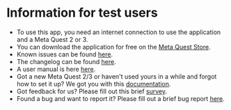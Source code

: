 # Information for test users

* To use this app, you need an internet connection to use the application and a Meta Quest 2 or 3. 
* You can download the application for free on the [Meta Quest Store](https://www.meta.com/experiences/5696814507101529/).
* Known issues can be found [here](CHANGELOG.md#known-issues).
* The changelog can be found [here](CHANGELOG.md).
* A user manual is here [here](user-manual/).
* Got a new Meta Quest 2/3 or haven't used yours in a while and forgot how to set it up? We got you with this [documentation](https://www.figma.com/proto/0MgWkoPyuWLWb8esFsYya5/CNS-Documentation?page-id=0%3A1&node-id=2%3A3&viewport=625%2C94%2C0.05&scaling=contain).
* Got feedback for us? Please fill out this brief [survey](https://iu.co1.qualtrics.com/jfe/form/SV_dgLtaRiHNlUVgBE).
* Found a bug and want to report it? Please fill out a brief bug report [here](https://iu.co1.qualtrics.com/jfe/form/SV_9ZETjz8vCHFtxaK).